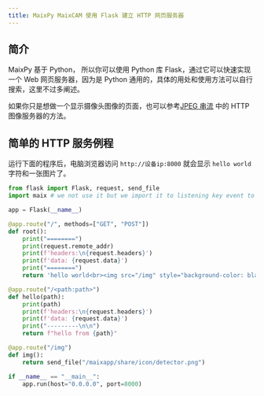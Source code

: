 ```yaml
---
title: MaixPy MaixCAM 使用 Flask 建立 HTTP 网页服务器
---
```



## 简介

MaixPy 基于 Python， 所以你可以使用 Python 库 Flask，通过它可以快速实现一个 Web 网页服务器，因为是 Python 通用的，具体的用处和使用方法可以自行搜索，这里不过多阐述。

如果你只是想做一个显示摄像头图像的页面，也可以参考[JPEG 串流](../video/jpeg_streaming.md) 中的 HTTP 图像服务器的方法。

## 简单的 HTTP 服务例程

运行下面的程序后，电脑浏览器访问 `http://设备ip:8000` 就会显示 `hello world` 字符和一张图片了。

```python
from flask import Flask, request, send_file
import maix # we not use it but we import it to listening key event to exit this program

app = Flask(__name__)

@app.route("/", methods=["GET", "POST"])
def root():
    print("========")
    print(request.remote_addr)
    print(f'headers:\n{request.headers}')
    print(f'data: {request.data}')
    print("========")
    return 'hello world<br><img src="/img" style="background-color: black">'

@app.route("/<path:path>")
def hello(path):
    print(path)
    print(f'headers:\n{request.headers}')
    print(f'data: {request.data}')
    print("---------\n\n")
    return f"hello from {path}"

@app.route("/img")
def img():
    return send_file("/maixapp/share/icon/detector.png")

if __name__ == "__main__":
    app.run(host="0.0.0.0", port=8000)

```

